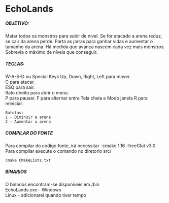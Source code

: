 <h1>EchoLands</h1>

<h5>OBJETIVO: </h5>
Matar todos os monstros para subir de nível. Se for atacado a arena reduz, se cair da arena perde. Parta as jarras para
ganhar vidas e aumentar o tamanho da arena. Há medida que avança nascem cada vez mais monstros. Sobrevia o máximo de
níveis que conseguir.

<h5>TECLAS:</h5>
W-A-S-D ou Special Keys Up, Down, Right, Left para mover.<br> C para atacar.<br> ESQ para sair.<br> Rato direito para abrir o menu.<br>
P para pausar. F para alternar entre Tela cheia e Modo janela R para reiniciar.

	Batotas:	
	1 - Diminuir a arena
	2 - Aumentar a arena

<h5>COMPILAR DO FONTE</h5>

Para compilar do codigo fonte, irá necessitar -cmake 1.16 -freeGlut v3.0 <br>
Para compilar execute o comando no diretorio src/ <br>

    cmake CMakeLists.txt

<h5>BINARIOS</h5>

O binarios encontram-se disponiveis em /bin <br>
EchoLands.exe - Windows <br>
Linux - adicionarei quando tiver tempo
